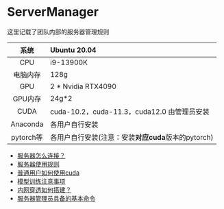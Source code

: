 # ServerManager
这里记载了团队内部的服务器管理规则

|   系统    | Ubuntu 20.04                                        |
| :-------: | :-------------------------------------------------- |
|    CPU    | i9-13900K                                           |
| 电脑内存  | 128g                                                |
|    GPU    | 2 * Nvidia RTX4090                                  |
|  GPU内存  | 24g*2                                               |
|   CUDA    | cuda-10.2，cuda-11.3，cuda12.0  由管理员安装        |
| Anaconda  | 各用户自行安装                                      |
| pytorch等 | 各用户自行安装(注意：安装**对应cuda**版本的pytorch) |

* [服务器怎么连接？](./doc/服务器连接工具.md)
* [服务器使用规则](./doc/ubuntu管理员常用命令.md)
* [普通用户如何使用cuda](./doc/cuda使用.md)
* [模型训练注意事项](./doc/模型训练注意事项.md)
* [内网穿透如何搭建？](./doc/阿里云FRP内网穿透详细教程.md)
* [服务器管理员具备的基本命令](./doc/ubuntu管理员常用命令.md)

